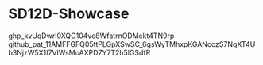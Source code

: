 # SD12D-Showcase

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
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
